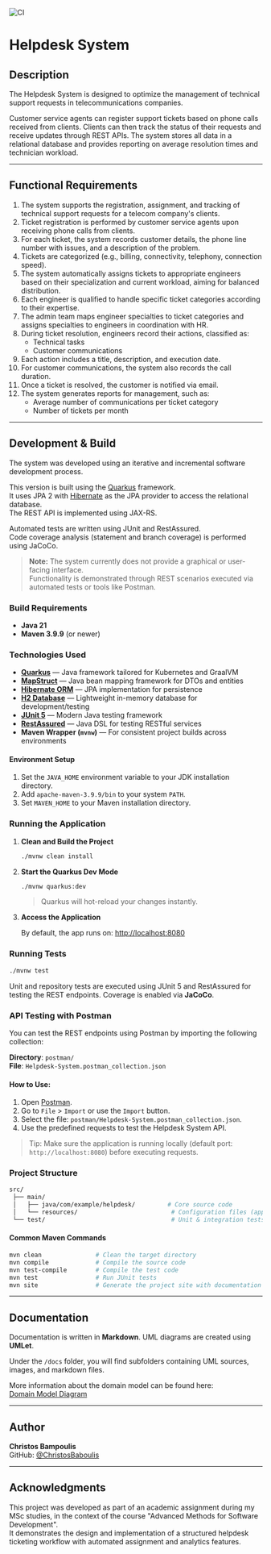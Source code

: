 ![CI](https://github.com/ChristosBaboulis/Helpdesk-System/actions/workflows/ci.yml/badge.svg)

# Helpdesk System

## Description

The Helpdesk System is designed to optimize the management of technical support requests in telecommunications companies.

Customer service agents can register support tickets based on phone calls received from clients. Clients can then track the status of their requests and receive updates through REST APIs. The system stores all data in a relational database and provides reporting on average resolution times and technician workload.

---

## Functional Requirements

1. The system supports the registration, assignment, and tracking of technical support requests for a telecom company's clients.
2. Ticket registration is performed by customer service agents upon receiving phone calls from clients.
3. For each ticket, the system records customer details, the phone line number with issues, and a description of the problem.
4. Tickets are categorized (e.g., billing, connectivity, telephony, connection speed).
5. The system automatically assigns tickets to appropriate engineers based on their specialization and current workload, aiming for balanced distribution.
6. Each engineer is qualified to handle specific ticket categories according to their expertise.
7. The admin team maps engineer specialties to ticket categories and assigns specialties to engineers in coordination with HR.
8. During ticket resolution, engineers record their actions, classified as:
   - Technical tasks
   - Customer communications
9. Each action includes a title, description, and execution date.
10. For customer communications, the system also records the call duration.
11. Once a ticket is resolved, the customer is notified via email.
12. The system generates reports for management, such as:
    - Average number of communications per ticket category
    - Number of tickets per month

---

## Development & Build

The system was developed using an iterative and incremental software development process.

This version is built using the [Quarkus](https://quarkus.io/) framework.  
It uses JPA 2 with [Hibernate](https://hibernate.org/orm/) as the JPA provider to access the relational database.  
The REST API is implemented using JAX-RS.

Automated tests are written using JUnit and RestAssured.  
Code coverage analysis (statement and branch coverage) is performed using JaCoCo.

> **Note:** The system currently does not provide a graphical or user-facing interface.  
Functionality is demonstrated through REST scenarios executed via automated tests or tools like Postman.

### Build Requirements

- **Java 21**
- **Maven 3.9.9** (or newer)

### Technologies Used

- **[Quarkus](https://quarkus.io/)** — Java framework tailored for Kubernetes and GraalVM
- **[MapStruct](https://mapstruct.org/)** — Java bean mapping framework for DTOs and entities
- **[Hibernate ORM](https://hibernate.org/orm/)** — JPA implementation for persistence
- **[H2 Database](https://www.h2database.com/)** — Lightweight in-memory database for development/testing
- **[JUnit 5](https://junit.org/junit5/)** — Modern Java testing framework
- **[RestAssured](https://rest-assured.io/)** — Java DSL for testing RESTful services
- **Maven Wrapper (`mvnw`)** — For consistent project builds across environments

#### Environment Setup

1. Set the `JAVA_HOME` environment variable to your JDK installation directory.
2. Add `apache-maven-3.9.9/bin` to your system `PATH`.
3. Set `MAVEN_HOME` to your Maven installation directory.

### Running the Application

1. **Clean and Build the Project**

   ```bash
   ./mvnw clean install
   ```

2. **Start the Quarkus Dev Mode**

   ```bash
   ./mvnw quarkus:dev
   ```

   > Quarkus will hot-reload your changes instantly.

3. **Access the Application**

   By default, the app runs on: [http://localhost:8080](http://localhost:8080)

### Running Tests

```bash
./mvnw test
```

Unit and repository tests are executed using JUnit 5 and RestAssured for testing the REST endpoints. Coverage is enabled via **JaCoCo**.

### API Testing with Postman

You can test the REST endpoints using Postman by importing the following collection:

**Directory**: `postman/`  
**File**: `Helpdesk-System.postman_collection.json`

#### How to Use:

1. Open [Postman](https://www.postman.com/downloads/).
2. Go to `File` > `Import` or use the `Import` button.
3. Select the file: `postman/Helpdesk-System.postman_collection.json`.
4. Use the predefined requests to test the Helpdesk System API.

>  Tip: Make sure the application is running locally (default port: `http://localhost:8080`) before executing requests.


### Project Structure

```bash
src/
 ├── main/
 │   ├── java/com/example/helpdesk/         # Core source code
 │   └── resources/                          # Configuration files (application.properties)
 └── test/                                   # Unit & integration tests
```



#### Common Maven Commands

```bash
mvn clean               # Clean the target directory
mvn compile             # Compile the source code
mvn test-compile        # Compile the test code
mvn test                # Run JUnit tests
mvn site                # Generate the project site with documentation
```

---

## Documentation

Documentation is written in **Markdown**. UML diagrams are created using **UMLet**.

Under the `/docs` folder, you will find subfolders containing UML sources, images, and markdown files.

More information about the domain model can be found here:  
[Domain Model Diagram](docs/MD_Files/Domain_Model.md)

---

## Author

**Christos Bampoulis**  
GitHub: [@ChristosBaboulis](https://github.com/ChristosBaboulis)

---

## Acknowledgments

This project was developed as part of an academic assignment during my MSc studies, in the context of the course "Advanced Methods for Software Development".  
It demonstrates the design and implementation of a structured helpdesk ticketing workflow with automated assignment and analytics features.
